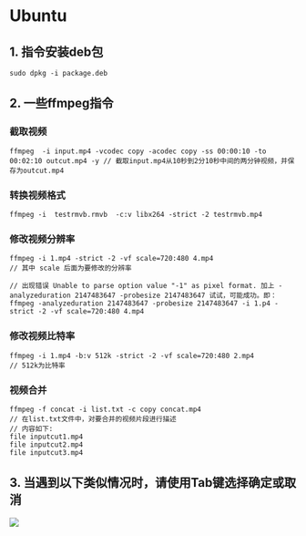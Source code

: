 # Ubuntu
## 1. 指令安装deb包
	sudo dpkg -i package.deb

## 2. 一些ffmpeg指令
### 截取视频
	ffmpeg  -i input.mp4 -vcodec copy -acodec copy -ss 00:00:10 -to 00:02:10 outcut.mp4 -y // 截取input.mp4从10秒到2分10秒中间的两分钟视频，并保存为outcut.mp4
    
### 转换视频格式
	ffmpeg -i  testrmvb.rmvb  -c:v libx264 -strict -2 testrmvb.mp4
    
### 修改视频分辨率
	ffmpeg -i 1.mp4 -strict -2 -vf scale=720:480 4.mp4 
    // 其中 scale 后面为要修改的分辨率
    
    // 出现错误 Unable to parse option value "-1" as pixel format. 加上 -analyzeduration 2147483647 -probesize 2147483647 试试，可能成功。即：
    ffmpeg -analyzeduration 2147483647 -probesize 2147483647 -i 1.p4 -strict -2 -vf scale=720:480 4.mp4

### 修改视频比特率
	ffmpeg -i 1.mp4 -b:v 512k -strict -2 -vf scale=720:480 2.mp4 
    // 512k为比特率
    
### 视频合并
	ffmpeg -f concat -i list.txt -c copy concat.mp4 
    // 在list.txt文件中，对要合并的视频片段进行描述
	// 内容如下:
	file inputcut1.mp4
	file inputcut2.mp4
    file inputcut3.mp4
    
## 3. 当遇到以下类似情况时，请使用Tab键选择确定或取消
![](/home/ckx/Moeditor/Ubuntu/img_choose.jpg)
